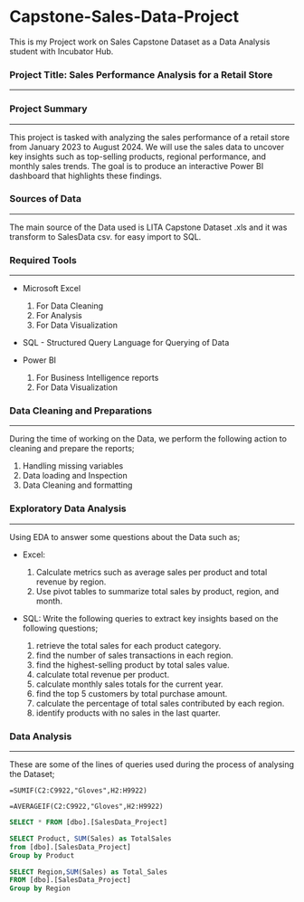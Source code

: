 # Capstone-Sales-Data-Project
This is my Project work on Sales Capstone Dataset as a Data Analysis student with Incubator Hub.

### Project Title: Sales Performance Analysis for a Retail Store
---

### Project Summary
---
This project is tasked with analyzing the sales performance of a retail store from January 2023 to August 2024. 
We will use the sales data to uncover key insights such as top-selling products, regional performance, and monthly sales trends. 
The goal is to produce an interactive Power BI dashboard that highlights these findings.

### Sources of Data 
---
The main source of the Data used is LITA Capstone Dataset .xls and it was transform to SalesData csv. for easy import to SQL.

### Required Tools
---
- Microsoft Excel
   1. For Data Cleaning
   2. For Analysis
   3. For Data Visualization
      
- SQL - Structured Query Language for Querying of Data
  
- Power BI
  1. For Business Intelligence reports
  2. For Data Visualization
 
 ### Data Cleaning and Preparations
  ---
  During the time of working on the Data, we perform the following action to cleaning and prepare the reports;
   1. Handling missing variables
   2. Data loading and Inspection
   3. Data Cleaning and formatting
 
### Exploratory Data Analysis
  ---
  Using EDA to answer some questions about the Data such as;
- Excel:
    1. Calculate metrics such as average sales per product and total revenue by region.
    2. Use pivot tables to summarize total sales by product, region, and month.

- SQL: Write the following queries to extract key insights based on the following questions; 
    1. retrieve the total sales for each product category.
    2. find the number of sales transactions in each region.
    3. find the highest-selling product by total sales value.
    4. calculate total revenue per product.
    5. calculate monthly sales totals for the current year.
    6. find the top 5 customers by total purchase amount.
    7. calculate the percentage of total sales contributed by each region.
    8. identify products with no sales in the last quarter.
  
### Data Analysis
  ---
  These are some of the lines of queries used during the process of analysing the Dataset;

```EXCEL
=SUMIF(C2:C9922,"Gloves",H2:H9922)
```

```EXCEL
=AVERAGEIF(C2:C9922,"Gloves",H2:H9922)
```

```SQL
SELECT * FROM [dbo].[SalesData_Project]
```
  
 ```SQL
 SELECT Product, SUM(Sales) as TotalSales
 from [dbo].[SalesData_Project]
 Group by Product
 ```

```SQL
SELECT Region,SUM(Sales) as Total_Sales
FROM [dbo].[SalesData_Project]
Group by Region
```
  
